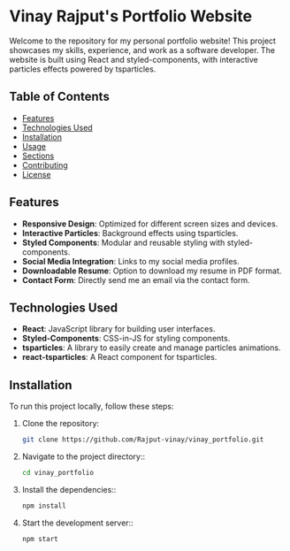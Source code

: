 # Vinay Rajput's Portfolio Website

Welcome to the repository for my personal portfolio website! This project showcases my skills, experience, and work as a software developer. The website is built using React and styled-components, with interactive particles effects powered by tsparticles.

## Table of Contents

- [Features](#features)
- [Technologies Used](#technologies-used)
- [Installation](#installation)
- [Usage](#usage)
- [Sections](#sections)
- [Contributing](#contributing)
- [License](#license)

## Features

- **Responsive Design**: Optimized for different screen sizes and devices.
- **Interactive Particles**: Background effects using tsparticles.
- **Styled Components**: Modular and reusable styling with styled-components.
- **Social Media Integration**: Links to my social media profiles.
- **Downloadable Resume**: Option to download my resume in PDF format.
- **Contact Form**: Directly send me an email via the contact form.

## Technologies Used

- **React**: JavaScript library for building user interfaces.
- **Styled-Components**: CSS-in-JS for styling components.
- **tsparticles**: A library to easily create and manage particles animations.
- **react-tsparticles**: A React component for tsparticles.

## Installation

To run this project locally, follow these steps:

1. Clone the repository:
   ```bash
   git clone https://github.com/Rajput-vinay/vinay_portfolio.git

2. Navigate to the project directory::
   ```bash
   cd vinay_portfolio

3. Install the dependencies::
   ```bash
   npm install

4. Start the development server::
   ```bash
   npm start
